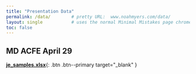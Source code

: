 ```yaml
---
title: "Presentation Data"
permalink: /data/        # pretty URL:  www.noahmyers.com/data/
layout: single           # uses the normal Minimal Mistakes page chrome
toc: false
---
```


## MD ACFE April 29

[**je_samples.xlsx**](/files/je_samples.xlsx){: .btn .btn--primary target="_blank" }

